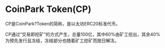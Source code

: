 # 

# CoinPark Token(CP)

CP是CoinPark?Token的简称，是以太坊ERC20标准代币。

CP通过“交易即挖矿”的方式产生，总量100亿，其中60%由矿工挖出，其余40%为预先发行且冻结，冻结部分也随着矿工挖矿而按日解冻。

